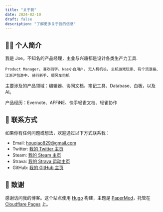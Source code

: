 ```yaml
---
title: "关于我"
date: 2024-02-10
draft: false
description: "了解更多关于我的信息"
---
```


## 👨‍💻 个人简介

我是 Joe，不知名的产品经理，主业与兴趣都是设计各类生产力工具.

`Product Manager`、`喜欢码字`、`Nas小白用户`、`无人机机长`、`主机游戏玩家`、`有个流浪猫`、`江浙沪包游中`、`骑行新手`、`顺风车司机`

主要涉及的产品领域：编辑器、协同文档、笔记工具、Database、白板，以及 AI。

产品经历：Evernote、AFFiNE、快手轻雀文档、轻雀协作

## 📮 联系方式

如果你有任何问题或想法，欢迎通过以下方式联系我：

- Email: houqiao829@gmail.com
- Twitter: [我的 Twitter 主页](https://x.com/houjoe1)
- Steam: [我的 Steam 主页](https://steamcommunity.com/id/houjoe/)
- Strava: [我的 Strava 运动主页](https://www.strava.com/athletes/114261708)
- GitHub: [我的 GitHub 主页](https://github.com/houjoe0829)

## 🙏 致谢

感谢访问我的博客。这个站点使用 [Hugo](https://gohugo.io/) 构建，主题是 [PaperMod](https://github.com/adityatelange/hugo-PaperMod)，托管在 [Cloudflare Pages](https://pages.cloudflare.com/) 上。
